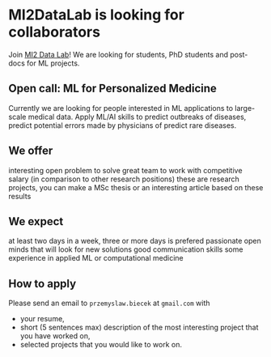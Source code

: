 # MI2DataLab is looking for collaborators

Join [MI2 Data Lab](https://mi2-warsaw.github.io/)! We are looking for students, PhD students and post-docs for ML projects.

## Open call: ML for Personalized Medicine

Currently we are looking for people interested in ML applications to large-scale medical data. 
Apply ML/AI skills to predict outbreaks of diseases, predict potential errors made by physicians of predict rare diseases.


## We offer

interesting open problem to solve
great team to work with
competitive salary (in comparison to other research positions)
these are research projects, you can make a MSc thesis or an interesting article based on these results

## We expect

at least two days in a week, three or more days is prefered
passionate open minds that will look for new solutions
good communication skills
some experience in applied ML or computational medicine

## How to apply

Please send an email to `przemyslaw.biecek` at `gmail.com` with

-    your resume, 
-    short (5 sentences max) description of the most interesting project that you have worked on,
-    selected projects that you would like to work on.

